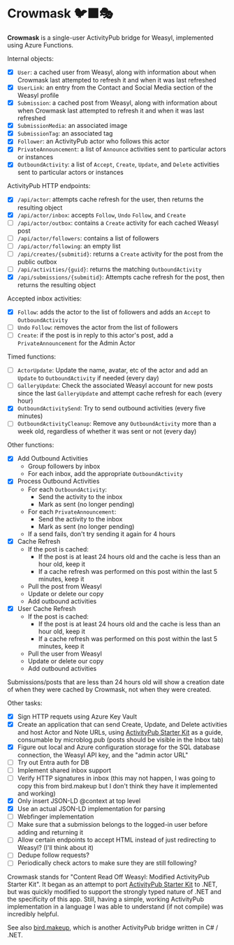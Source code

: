 ﻿# Crowmask 🐦‍⬛🎭

**Crowmask** is a single-user ActivityPub bridge for Weasyl, implemented using Azure Functions.

Internal objects:

- [x] `User`: a cached user from Weasyl, along with information about when Crowmask last attempted to refresh it and when it was last refreshed
- [x] `UserLink`: an entry from the Contact and Social Media section of the Weasyl profile
- [x] `Submission`: a cached post from Weasyl, along with information about when Crowmask last attempted to refresh it and when it was last refreshed
- [x] `SubmissionMedia`: an associated image
- [x] `SubmissionTag`: an associated tag
- [x] `Follower`: an ActivityPub actor who follows this actor
- [x] `PrivateAnnouncement`: a list of `Announce` activities sent to particular actors or instances
- [x] `OutboundActivity`: a list of `Accept`, `Create`, `Update`, and `Delete` activities sent to particular actors or instances

ActivityPub HTTP endpoints:

- [x] `/api/actor`: attempts cache refresh for the user, then returns the resulting object
- [x] `/api/actor/inbox`: accepts `Follow`, `Undo` `Follow`, and `Create`
- [ ] `/api/actor/outbox`: contains a `Create` activity for each cached Weasyl post
- [ ] `/api/actor/followers`: contains a list of followers
- [ ] `/api/actor/following`: an empty list
- [ ] `/api/creates/{submitid}`: returns a `Create` activity for the post from the public outbox
- [ ] `/api/activities/{guid}`: returns the matching `OutboundActivity`
- [x] `/api/submissions/{submitid}`: Attempts cache refresh for the post, then returns the resulting object

Accepted inbox activities:

- [x] `Follow`: adds the actor to the list of followers and adds an `Accept` to `OutboundActivity`
- [ ] `Undo` `Follow`: removes the actor from the list of followers
- [ ] `Create`: if the post is in reply to this actor's post, add a `PrivateAnnouncement` for the Admin Actor

Timed functions:

- [ ] `ActorUpdate`: Update the name, avatar, etc of the actor and add an `Update` to `OutboundActivity` if needed (every day)
- [ ] `GalleryUpdate`: Check the associated Weasyl account for new posts since the last `GalleryUpdate` and attempt cache refresh for each (every hour)
- [x] `OutboundActivitySend`: Try to send outbound activities (every five minutes)
- [ ] `OutboundActivityCleanup`: Remove any `OutboundActivity` more than a week old, regardless of whether it was sent or not (every day)

Other functions:

- [x] Add Outbound Activities
    * Group followers by inbox
    * For each inbox, add the appropriate `OutboundActivity`
- [x] Process Outbound Activities
    * For each `OutboundActivity`:
        * Send the activity to the inbox
        * Mark as sent (no longer pending)
    * For each `PrivateAnnouncement`:
        * Send the activity to the inbox
        * Mark as sent (no longer pending)
    * If a send fails, don't try sending it again for 4 hours
- [x] Cache Refresh
    * If the post is cached:
        * If the post is at least 24 hours old and the cache is less than an hour old, keep it
        * If a cache refresh was performed on this post within the last 5 minutes, keep it
    * Pull the post from Weasyl
    * Update or delete our copy
    * Add outbound activities
- [x] User Cache Refresh
    * If the post is cached:
        * If the post is at least 24 hours old and the cache is less than an hour old, keep it
        * If a cache refresh was performed on this post within the last 5 minutes, keep it
    * Pull the user from Weasyl
    * Update or delete our copy
    * Add outbound activities

Submissions/posts that are less than 24 hours old will show a creation date of
when they were cached by Crowmask, not when they were created.

Other tasks:

- [x] Sign HTTP requets using Azure Key Vault
- [x] Create an application that can send Create, Update, and Delete activities and host Actor and Note URLs,
      using [ActivityPub Starter Kit](https://github.com/jakelazaroff/activitypub-starter-kit) as a guide,
      consumable by microblog.pub (posts should be visible in the Inbox tab)
- [x] Figure out local and Azure configuration storage for the SQL database connection, the Weasyl API key, and the "admin actor URL"
- [ ] Try out Entra auth for DB
- [ ] Implement shared inbox support
- [ ] Verify HTTP signatures in inbox (this may not happen, I was going to copy this from bird.makeup but I don't think they have it implemented and working)
- [x] Only insert JSON-LD @context at top level
- [x] Use an actual JSON-LD implementation for parsing
- [ ] Webfinger implementation
- [ ] Make sure that a submission belongs to the logged-in user before adding and returning it
- [ ] Allow certain endpoints to accept HTML instead of just redirecting to Weasyl? (I'll think about it)
- [ ] Dedupe follow requests?
- [ ] Periodically check actors to make sure they are still following?

Crowmask stands for "Content Read Off Weasyl: Modified ActivityPub Starter Kit". It began as an attempt
to port [ActivityPub Starter Kit](https://github.com/jakelazaroff/activitypub-starter-kit) to .NET, but
was quickly modified to support the strongly typed nature of .NET and the specificity of this app.
Still, having a simple, working ActivityPub implementation in a language I was able to understand (if
not compile) was incredibly helpful.

See also [bird.makeup](https://sr.ht/~cloutier/bird.makeup/), which is another
ActivityPub bridge written in C# / .NET.
